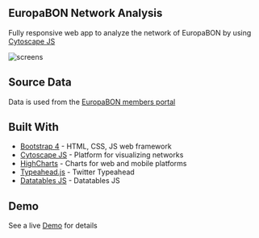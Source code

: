 ## EuropaBON Network Analysis

Fully responsive web app to analyze the network of EuropaBON by using [Cytoscape JS](https://js.cytoscape.org/)

![screens](../screens/screens.png)

## Source Data

Data is used from the [EuropaBON members portal](https://europabon.org/members)



## Built With

* [Bootstrap 4](http://getbootstrap.com) - HTML, CSS, JS web framework
* [Cytoscape JS](https://js.cytoscape.org) - Platform for visualizing networks
* [HighCharts](https://www.highcharts.com) - Charts for web and mobile platforms
* [Typeahead.js](https://twitter.github.io/typeahead.js) - Twitter Typeahead
* [Datatables JS](https://datatables.net) - Datatables JS


## Demo

See a live [Demo](https://europabon.org/network-analysis/src/index.html) for details

